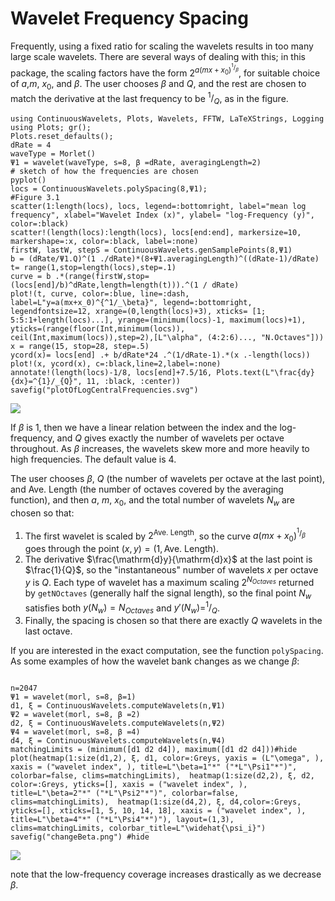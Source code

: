 # Wavelet Frequency Spacing #
Frequently, using a fixed ratio for scaling the wavelets results in too many large scale wavelets.
There are several ways of dealing with this; in this package, the scaling factors have the form $2^{a(mx+x_0)^{^1/_\beta}}$, for suitable choice of $a$,$m$, $x_0$, and $\beta$.
The user chooses $\beta$ and $Q$, and the rest are chosen to match the derivative at the last frequency to be $^{1}/_{Q}$, as in the figure.

```@setup waves
using ContinuousWavelets, Plots, Wavelets, FFTW, LaTeXStrings, Logging
using Plots; gr();
Plots.reset_defaults();
dRate = 4
waveType = Morlet()
Ψ1 = wavelet(waveType, s=8, β =dRate, averagingLength=2)
# sketch of how the frequencies are chosen
pyplot()
locs = ContinuousWavelets.polySpacing(8,Ψ1);
#Figure 3.1
scatter(1:length(locs), locs, legend=:bottomright, label="mean log frequency", xlabel="Wavelet Index (x)", ylabel= "log-Frequency (y)", color=:black)
scatter!(length(locs):length(locs), locs[end:end], markersize=10, markershape=:x, color=:black, label=:none)
firstW, lastW, stepS = ContinuousWavelets.genSamplePoints(8,Ψ1)
b = (dRate/Ψ1.Q)^(1 ./dRate)*(8+Ψ1.averagingLength)^((dRate-1)/dRate)
t= range(1,stop=length(locs),step=.1)
curve = b .*(range(firstW,stop=(locs[end]/b)^dRate,length=length(t))).^(1 / dRate)
plot!(t, curve, color=:blue, line=:dash, label=L"y=a(mx+x_0)^{^1/_\beta}", legend=:bottomright, legendfontsize=12, xrange=(0,length(locs)+3), xticks= [1; 5:5:1+length(locs)...], yrange=(minimum(locs)-1, maximum(locs)+1), yticks=(range(floor(Int,minimum(locs)), ceil(Int,maximum(locs)),step=2),[L"\alpha", (4:2:6)..., "N.Octaves"]))
x = range(15, stop=28, step=.5)
ycord(x)= locs[end] .+ b/dRate*24 .^(1/dRate-1).*(x .-length(locs))
plot!(x, ycord(x), c=:black,line=2,label=:none)
annotate!(length(locs)-1/8, locs[end]+7.5/16, Plots.text(L"\frac{dy}{dx}=^{1}/_{Q}", 11, :black, :center))
savefig("plotOfLogCentralFrequencies.svg")
```
![](plotOfLogCentralFrequencies.svg)

If $\beta$ is 1, then we have a linear relation between the index and the
log-frequency, and $Q$ gives exactly the number of wavelets per octave
throughout. As $\beta$ increases, the wavelets skew more and more heavily to
high frequencies. The default value is 4.

The user chooses $\beta$, $Q$ (the number of wavelets per octave at the last
point), and Ave. Length (the number of octaves covered by the averaging
function), and then $a$, $m$, $x_0$, and the total number of wavelets $N_w$ are
chosen so that:
1. The first wavelet is scaled by $2^{\textrm{Ave. Length}}$, so the curve
    $a(mx+x_0)^{^1/_\beta}$ goes through the point 
    $(x,y)=(1,\textrm{Ave. Length})$.
2. The derivative $\frac{\mathrm{d}y}{\mathrm{d}x}$ at the last point is
    $\frac{1}{Q}$, so the "instantaneous" number of wavelets $x$ per octave $y$
    is $Q$. Each type of wavelet has a maximum scaling $2^{N_{Octaves}}$
    returned by `getNOctaves` (generally half the signal length), so the final
    point $N_w$ satisfies both $y(N_w) = N_{Octaves}$ and
    $y'(N_w)=^1/_Q$.
3. Finally, the spacing is chosen so that there are exactly $Q$ wavelets in the
   last octave.

If you are interested in the exact computation, see the function `polySpacing`.
As some examples of how the wavelet bank changes as we change $\beta$:
```@example waves

n=2047
Ψ1 = wavelet(morl, s=8, β=1)
d1, ξ = ContinuousWavelets.computeWavelets(n,Ψ1)
Ψ2 = wavelet(morl, s=8, β =2)
d2, ξ = ContinuousWavelets.computeWavelets(n,Ψ2)
Ψ4 = wavelet(morl, s=8, β =4)
d4, ξ = ContinuousWavelets.computeWavelets(n,Ψ4)
matchingLimits = (minimum([d1 d2 d4]), maximum([d1 d2 d4]))#hide
plot(heatmap(1:size(d1,2), ξ, d1, color=:Greys, yaxis = (L"\omega", ), xaxis = ("wavelet index", ), title=L"\beta=1"*" ("*L"\Psi1"*")", colorbar=false, clims=matchingLimits),  heatmap(1:size(d2,2), ξ, d2, color=:Greys, yticks=[], xaxis = ("wavelet index", ), title=L"\beta=2"*" ("*L"\Psi2"*")", colorbar=false, clims=matchingLimits),  heatmap(1:size(d4,2), ξ, d4,color=:Greys, yticks=[], xticks=[1, 5, 10, 14, 18], xaxis = ("wavelet index", ), title=L"\beta=4"*" ("*L"\Psi4"*")"), layout=(1,3), clims=matchingLimits, colorbar_title=L"\widehat{\psi_i}")
savefig("changeBeta.png") #hide
```
![](changeBeta.png)

note that the low-frequency coverage increases drastically as we decrease
$\beta$.
